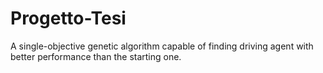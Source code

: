 # Progetto-Tesi
A single-objective genetic algorithm capable of finding driving agent with better performance than the starting one.

